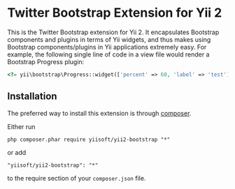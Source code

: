 Twitter Bootstrap Extension for Yii 2
=====================================

This is the Twitter Bootstrap extension for Yii 2. It encapsulates Bootstrap components
and plugins in terms of Yii widgets, and thus makes using Bootstrap components/plugins
in Yii applications extremely easy. For example, the following
single line of code in a view file would render a Bootstrap Progress plugin:

```php
<?= yii\bootstrap\Progress::widget(['percent' => 60, 'label' => 'test']) ?>
```


Installation
------------

The preferred way to install this extension is through [composer](http://getcomposer.org/download/).

Either run

```
php composer.phar require yiisoft/yii2-bootstrap "*"
```

or add

```
"yiisoft/yii2-bootstrap": "*"
```

to the require section of your `composer.json` file.

